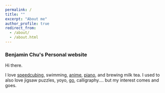 ```yaml
---
permalink: /
title: ""
excerpt: "About me"
author_profile: true
redirect_from: 
  - /about/
  - /about.html
---
```


### Benjamin Chu's Personal website

Hi there. 

I love [speedcubing](https://www.worldcubeassociation.org/persons/2012CHUB01), swimming, [anime](https://myanimelist.net/animelist/biona001), [piano](https://www.youtube.com/watch?v=VZS6yb8rXX8), and brewing milk tea. I used to also love jigsaw puzzles, yoyo,  [go](https://online-go.com/player/211599/), calligraphy.... but my interest comes and goes. 